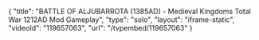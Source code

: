 {
    "title": "BATTLE OF ALJUBARROTA (1385AD) - Medieval Kingdoms Total War 1212AD Mod Gameplay",
    "type": "solo",
    "layout": "iframe-static",
    "videoId": "119657063",
    "url": "\/tvpembed\/119657063"
}